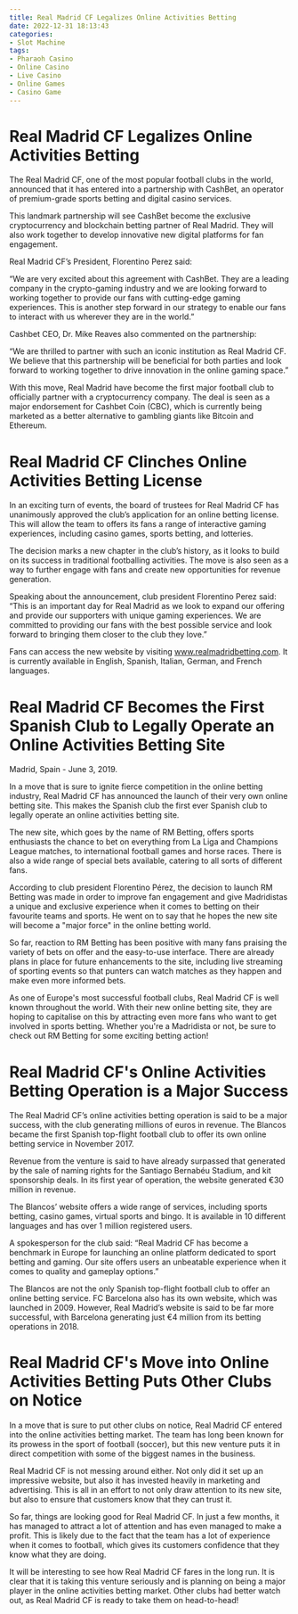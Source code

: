 ```yaml
---
title: Real Madrid CF Legalizes Online Activities Betting
date: 2022-12-31 18:13:43
categories:
- Slot Machine
tags:
- Pharaoh Casino
- Online Casino
- Live Casino
- Online Games
- Casino Game
---
```



#  Real Madrid CF Legalizes Online Activities Betting

The Real Madrid CF, one of the most popular football clubs in the world, announced that it has entered into a partnership with CashBet, an operator of premium-grade sports betting and digital casino services.

This landmark partnership will see CashBet become the exclusive cryptocurrency and blockchain betting partner of Real Madrid. They will also work together to develop innovative new digital platforms for fan engagement.

Real Madrid CF’s President, Florentino Perez said:

“We are very excited about this agreement with CashBet. They are a leading company in the crypto-gaming industry and we are looking forward to working together to provide our fans with cutting-edge gaming experiences. This is another step forward in our strategy to enable our fans to interact with us wherever they are in the world.”

Cashbet CEO, Dr. Mike Reaves also commented on the partnership:

“We are thrilled to partner with such an iconic institution as Real Madrid CF. We believe that this partnership will be beneficial for both parties and look forward to working together to drive innovation in the online gaming space.”

With this move, Real Madrid have become the first major football club to officially partner with a cryptocurrency company. The deal is seen as a major endorsement for Cashbet Coin (CBC), which is currently being marketed as a better alternative to gambling giants like Bitcoin and Ethereum.

#  Real Madrid CF Clinches Online Activities Betting License

In an exciting turn of events, the board of trustees for Real Madrid CF has unanimously approved the club’s application for an online betting license. This will allow the team to offers its fans a range of interactive gaming experiences, including casino games, sports betting, and lotteries.

The decision marks a new chapter in the club’s history, as it looks to build on its success in traditional footballing activities. The move is also seen as a way to further engage with fans and create new opportunities for revenue generation.

Speaking about the announcement, club president Florentino Perez said: “This is an important day for Real Madrid as we look to expand our offering and provide our supporters with unique gaming experiences. We are committed to providing our fans with the best possible service and look forward to bringing them closer to the club they love.”

Fans can access the new website by visiting www.realmadridbetting.com. It is currently available in English, Spanish, Italian, German, and French languages.

#  Real Madrid CF Becomes the First Spanish Club to Legally Operate an Online Activities Betting Site

Madrid, Spain - June 3, 2019.

In a move that is sure to ignite fierce competition in the online betting industry, Real Madrid CF has announced the launch of their very own online betting site. This makes the Spanish club the first ever Spanish club to legally operate an online activities betting site.

The new site, which goes by the name of RM Betting, offers sports enthusiasts the chance to bet on everything from La Liga and Champions League matches, to international football games and horse races. There is also a wide range of special bets available, catering to all sorts of different fans.

According to club president Florentino Pérez, the decision to launch RM Betting was made in order to improve fan engagement and give Madridistas a unique and exclusive experience when it comes to betting on their favourite teams and sports. He went on to say that he hopes the new site will become a "major force" in the online betting world.

So far, reaction to RM Betting has been positive with many fans praising the variety of bets on offer and the easy-to-use interface. There are already plans in place for future enhancements to the site, including live streaming of sporting events so that punters can watch matches as they happen and make even more informed bets.

As one of Europe's most successful football clubs, Real Madrid CF is well known throughout the world. With their new online betting site, they are hoping to capitalise on this by attracting even more fans who want to get involved in sports betting. Whether you're a Madridista or not, be sure to check out RM Betting for some exciting betting action!

#  Real Madrid CF's Online Activities Betting Operation is a Major Success

The Real Madrid CF’s online activities betting operation is said to be a major success, with the club generating millions of euros in revenue. The Blancos became the first Spanish top-flight football club to offer its own online betting service in November 2017.

Revenue from the venture is said to have already surpassed that generated by the sale of naming rights for the Santiago Bernabéu Stadium, and kit sponsorship deals. In its first year of operation, the website generated €30 million in revenue.

The Blancos’ website offers a wide range of services, including sports betting, casino games, virtual sports and bingo. It is available in 10 different languages and has over 1 million registered users.

A spokesperson for the club said: “Real Madrid CF has become a benchmark in Europe for launching an online platform dedicated to sport betting and gaming. Our site offers users an unbeatable experience when it comes to quality and gameplay options.”

The Blancos are not the only Spanish top-flight football club to offer an online betting service. FC Barcelona also has its own website, which was launched in 2009. However, Real Madrid’s website is said to be far more successful, with Barcelona generating just €4 million from its betting operations in 2018.

#  Real Madrid CF's Move into Online Activities Betting Puts Other Clubs on Notice

In a move that is sure to put other clubs on notice, Real Madrid CF entered into the online activities betting market. The team has long been known for its prowess in the sport of football (soccer), but this new venture puts it in direct competition with some of the biggest names in the business.

Real Madrid CF is not messing around either. Not only did it set up an impressive website, but also it has invested heavily in marketing and advertising. This is all in an effort to not only draw attention to its new site, but also to ensure that customers know that they can trust it.

So far, things are looking good for Real Madrid CF. In just a few months, it has managed to attract a lot of attention and has even managed to make a profit. This is likely due to the fact that the team has a lot of experience when it comes to football, which gives its customers confidence that they know what they are doing.

It will be interesting to see how Real Madrid CF fares in the long run. It is clear that it is taking this venture seriously and is planning on being a major player in the online activities betting market. Other clubs had better watch out, as Real Madrid CF is ready to take them on head-to-head!